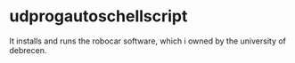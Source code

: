 # udprogautoschellscript
It installs and runs the robocar software, which i owned by the university of debrecen.
